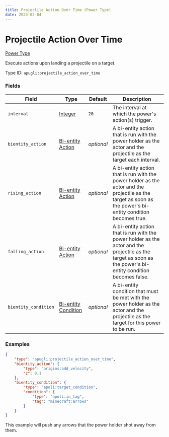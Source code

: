 ```yaml
---
title: Projectile Action Over Time (Power Type)
date: 2023-02-04
---
```


# Projectile Action Over Time

[Power Type](../power_types.md)

Execute actions upon landing a projectile on a target.

Type ID: `apugli:projectile_action_over_time`


### Fields

Field | Type | Default | Description
------|------|---------|------------
`interval` | [Integer](https://origins.readthedocs.io/en/latest/types/data_types/integer/) | `20` | The interval at which the power's action(s) trigger.
`bientity_action` | [Bi-entity Action](https://origins.readthedocs.io/en/latest/types/bientity_action_types/) | *optional* | A bi-entity action that is run with the power holder as the actor and the projectile as the target each interval.
`rising_action` | [Bi-entity Action](https://origins.readthedocs.io/en/latest/types/bientity_action_types/) | *optional* | A bi-entity action that is run with the power holder as the actor and the projectile as the target as soon as the power's bi-entity condition becomes true.
`falling_action` | [Bi-entity Action](https://origins.readthedocs.io/en/latest/types/bientity_action_types/) | *optional* | A bi-entity action that is run with the power holder as the actor and the projectile as the target as soon as the power's bi-entity condition becomes false.
`bientity_condition` | [Bi-entity Condition](https://origins.readthedocs.io/en/latest/types/bientity_condition_types/) | *optional* | A bi-entity condition that must be met with the power holder as the actor and the projectile as the target for this power to be run.

### Examples

```json
{
    "type": "apugli:projectile_action_over_time",
    "bientity_action": {
        "type": "origins:add_velocity",
        "z": 0.1
    },
    "bientity_condition": {
        "type": "apoli:target_condition",
        "condition": {
            "type": "apoli:in_tag",
            "tag": "minecraft:arrows"
        }
    }
}
```
This example will push any arrows that the power holder shot away from them.